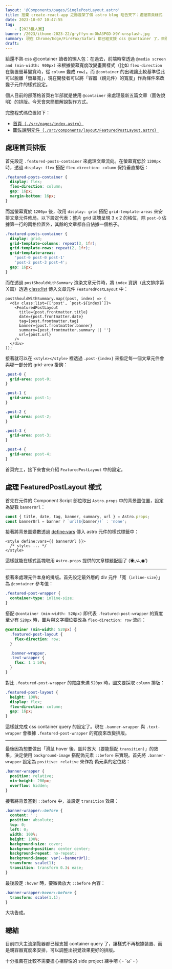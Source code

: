 ```yaml
---
layout: '@Components/pages/SinglePostLayout.astro'
title: 捨棄 create-react-app 之餘還架了個 astro blog 昭告天下：處理首頁樣式
date: 2023-10-07 10:47:55
tag:
	- [2023鐵人賽]
banner: /2023/ithome-2023-22/gryffyn-m-OhA3PGD-X9Y-unsplash.jpg
summary: 現在 Chrome/Edge/FireFox/Safari 都已經支援 css @container 了，來看看如何透過這個技術來處理部落格首頁排版
draft: 
---
```


給還不熟 css @container 讀者的懶人包：在過去，前端時常透過 `@media screen and (min-width: 900px)` 來根據螢幕寬度改變畫面樣式（比如 `flex-direction` 在裝置螢幕變寬時，從 `column` 變成 `row`）。而 `@container` 的出現讓比較基準從此可以脫離「螢幕寬」，現在開發者可以將「容器（親元件）的寬度」作為條件來改變子元件的樣式設定。

個人目前的部落格首頁右半部就是使用 `@container` 來處理最新五篇文章（圖佐說明）的排版。今天會來簡單解說製作方式。

完整程式碼位置如下：

- [首頁（`./src/pages/index.astro`）](https://github.com/tzynwang/tzynwang.github.io/blob/master/src/pages/index.astro)
- [圖佐說明元件（`./src/components/layout/FeaturedPostLayout.astro`）](https://github.com/tzynwang/tzynwang.github.io/blob/master/src/components/layout/FeaturedPostLayout.astro)

## 處理首頁排版

首先設定 `.featured-posts-container` 來處理文章流向。在螢幕寬低於 `1200px` 時，透過 `display: flex` 搭配 `flex-direction: column` 保持垂直排版：

```css
.featured-posts-container {
  display: flex;
  flex-direction: column;
  gap: 16px;
  margin-bottom: 16px;
}
```

而當螢幕寬於 `1200px` 後，改用 `display: grid` 搭配 `grid-template-areas` 來安排文章元件佈局。以下設定代表：整片 grid 區塊呈現 3 x 2 的格位，除 `post-0` 佔據第一行的兩格位置外，其餘的文章都各自佔據一個格子。

```css
.featured-posts-container {
  display: grid;
  grid-template-columns: repeat(3, 1fr);
  grid-template-rows: repeat(2, 1fr);
  grid-template-areas:
    'post-0 post-0 post-1'
    'post-2 post-3 post-4';
  gap: 16px;
}
```

而在透過 `postShouldWithSummary` 渲染文章元件時，將 `index` 資訊（此文排序第Ｘ篇）透過 [class:list](https://docs.astro.build/en/reference/directives-reference/#classlist) 傳入文章元件 `FeaturedPostLayout` 中：

```tsx
postShouldWithSummary.map((post, index) => (
  <div class:list={['post', `post-${index}`]}>
    <FeaturedPostLayout
      title={post.frontmatter.title}
      date={post.frontmatter.date}
      tag={post.frontmatter.tag}
      banner={post.frontmatter.banner}
      summary={post.frontmatter.summary || ''}
      url={post.url}
    />
  </div>
));
```

接著就可以在 `<style></style>` 裡透過 `.post-{index}` 來指定每一個文章元件會與哪一部分的 grid-area 掛鉤：

```css
.post-0 {
  grid-area: post-0;
}

.post-1 {
  grid-area: post-1;
}

.post-2 {
  grid-area: post-2;
}

.post-3 {
  grid-area: post-3;
}

.post-4 {
  grid-area: post-4;
}
```

首頁完工，接下來會來介紹 `FeaturedPostLayout` 中的設定。

## 處理 FeaturedPostLayout 樣式

首先在元件的 Component Script 部位取出 `Astro.props` 中的背景圖位置，設定為變數 `bannerUrl`：

```ts
const { title, date, tag, banner, summary, url } = Astro.props;
const bannerUrl = banner ? `url(${banner})` : 'none';
```

接著將背景圖變數透過 [define:vars](<style scoped define:vars={{ bannerUrl }}>) 傳入 astro 元件的樣式標籤中：

```astro
<style define:vars={{ bannerUrl }}>
  /* styles ... */
</style>
```

這樣就能在樣式區塊取用 `Astro.props` 提供的文章標題配圖了 (́◉◞౪◟◉‵)

---

接著來處理元件本身的排版。首先設定最外層的 div 元件「寬（`inline-size`）」為 `@container` 參考值：

```css
.featured-post-wrapper {
  container-type: inline-size;
}
```

搭配 `@container (min-width: 520px)` 即代表 `.featured-post-wrapper` 的寬度至少有 `520px` 時，圖片與文字欄位要改為 `flex-direction: row` 流向：

```css
@container (min-width: 520px) {
  .featured-post-layout {
    flex-direction: row;
  }

  .banner-wrapper,
  .text-wrapper {
    flex: 1 1 50%;
  }
}
```

對比 `.featured-post-wrapper` 的寬度未滿 `520px` 時，圖文要採取 `column` 排版：

```css
.featured-post-layout {
  height: 100%;
  display: flex;
  flex-direction: column;
  gap: 16px;
}
```

這樣就完成 css container query 的設定了。現在 `.banner-wrapper` 與 `.text-wrapper` 會根據 `.featured-post-wrapper` 的寬度來改變排版。

---

最後因為想要做出「滑鼠 hover 後、圖片放大（要能搭配 `transition`）」的效果，決定使用 `background-image` 搭配偽元素 `::before` 來實現。首先將 `.banner-wrapper` 設定為 `positive: relative` 來作為 偽元素的定位點：

```css
.banner-wrapper {
  position: relative;
  min-height: 200px;
  overflow: hidden;
}
```

接著將背景塞到 `::before` 中，並設定 `transition` 效果：

```css
.banner-wrapper::before {
  content: '';
  position: absolute;
  top: 0;
  left: 0;
  width: 100%;
  height: 100%;
  background-size: cover;
  background-position: center center;
  background-repeat: no-repeat;
  background-image: var(--bannerUrl);
  transform: scale(1);
  transition: transform 0.3s ease;
}
```

最後設定 `:hover` 時，要微微放大 `::before` 內容：

```css
.banner-wrapper:hover::before {
  transform: scale(1.1);
}
```

大功告成。

## 總結

目前四大主流瀏覽器都已經支援 container query 了，讓樣式不再根據裝置、而是親容器寬度來安排，可以調整出視覺效果更好的排版。

十分推薦在比較不需要擔心相容性的 side project 練手唷 (・`ω´・)
